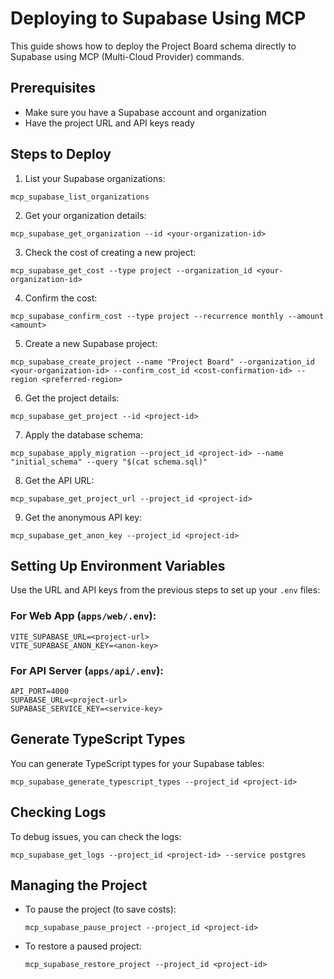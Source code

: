 # Deploying to Supabase Using MCP

This guide shows how to deploy the Project Board schema directly to Supabase using MCP (Multi-Cloud Provider) commands.

## Prerequisites

- Make sure you have a Supabase account and organization
- Have the project URL and API keys ready

## Steps to Deploy

1. List your Supabase organizations:

```
mcp_supabase_list_organizations
```

2. Get your organization details:

```
mcp_supabase_get_organization --id <your-organization-id>
```

3. Check the cost of creating a new project:

```
mcp_supabase_get_cost --type project --organization_id <your-organization-id>
```

4. Confirm the cost:

```
mcp_supabase_confirm_cost --type project --recurrence monthly --amount <amount>
```

5. Create a new Supabase project:

```
mcp_supabase_create_project --name "Project Board" --organization_id <your-organization-id> --confirm_cost_id <cost-confirmation-id> --region <preferred-region>
```

6. Get the project details:

```
mcp_supabase_get_project --id <project-id>
```

7. Apply the database schema:

```
mcp_supabase_apply_migration --project_id <project-id> --name "initial_schema" --query "$(cat schema.sql)"
```

8. Get the API URL:

```
mcp_supabase_get_project_url --project_id <project-id>
```

9. Get the anonymous API key:

```
mcp_supabase_get_anon_key --project_id <project-id>
```

## Setting Up Environment Variables

Use the URL and API keys from the previous steps to set up your `.env` files:

### For Web App (`apps/web/.env`):

```
VITE_SUPABASE_URL=<project-url>
VITE_SUPABASE_ANON_KEY=<anon-key>
```

### For API Server (`apps/api/.env`):

```
API_PORT=4000
SUPABASE_URL=<project-url>
SUPABASE_SERVICE_KEY=<service-key>
```

## Generate TypeScript Types

You can generate TypeScript types for your Supabase tables:

```
mcp_supabase_generate_typescript_types --project_id <project-id>
```

## Checking Logs

To debug issues, you can check the logs:

```
mcp_supabase_get_logs --project_id <project-id> --service postgres
```

## Managing the Project

- To pause the project (to save costs):

  ```
  mcp_supabase_pause_project --project_id <project-id>
  ```

- To restore a paused project:
  ```
  mcp_supabase_restore_project --project_id <project-id>
  ```
